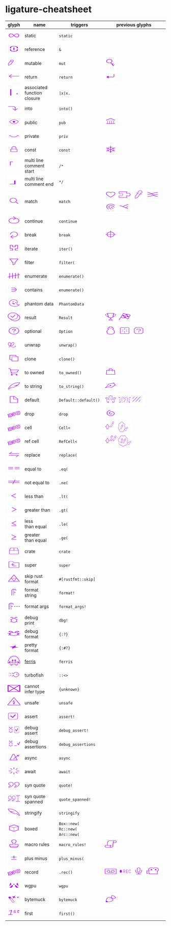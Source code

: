 # ligature-cheatsheet

| glyph | name | triggers | previous glyphs |
|---|---|---|---|
| <img src="svg/infinity_fix.svg" height=35 width=40 /> | static | `static` |  |
| <img src="svg/link.svg" height=35 width=40 /> | reference | `&` |  |
| <img src="svg/pencil_eraser_small.svg" height=35 width=40 /> | mutable | `mut` | <img src="svg/mutable_key.svg" height=35 width=40 /> |
| <img src="svg/return_straight.svg" height=35 width=40 /> | return | `return` | <img src="svg/return_simple.svg" height=35 width=40 /> |
| <img src="svg/bar_dot.svg" height=35 width=40 /> | associated <br>function closure | `\|x\|x.` | |
| <img src="svg/arrow_into_long.svg" height=35 width=40 /> | into | `into()` |  |
| <img src="svg/eye_open_new.svg" height=35 width=40 /> | public | `pub` | <img src="svg/library_small_thin.svg" height=35 width=40 /> |
| <img src="svg/eye_closed_thin3.svg" height=35 width=40 /> | private | `priv` |  |
| <img src="svg/const_lock.svg" height=35 width=40 /> | const | `const` | <img src="svg/snowflake.svg" height=35 width=40 /> |
| <img src="svg/inl_comment_left3.svg" height=35 width=40 /> | multi line <br>comment start | `/*` |  |
| <img src="svg/inl_comment_right3.svg" height=35 width=40 /> | multi line <br>comment end | `*/` |  |
| <img src="svg/magnifyer.svg" height=35 width=40 /> | match | `match` | <img src="svg/heart.svg" height=35 width=40 /> <img src="svg/jiggie.svg" height=35 width=40 /> <img src="svg/pipette_alt.svg" height=35 width=40 /> <img src="svg/rewire.svg" height=35 width=40 /> <img src="svg/fingerprint_full.svg" height=35 width=40 /> <img src="svg/match_branch3.svg" height=35 width=40 /> |
| <img src="svg/continue_oval.svg" height=35 width=40 /> | continue | `continue` |  |
| <img src="svg/exit_loop_arrow.svg" height=35 width=40 /> | break | `break` | <img src="svg/coda_circle.svg" height=35 width=40 /> |
| <img src="svg/hilbert.svg" height=35 width=40 /> | iterate | `iter()` |  |
| <img src="svg/filter.svg" height=35 width=40 /> | filter | `filter(` |  |
| <img src="svg/count_five.svg" height=35 width=40 /> | enumerate | `enumerate()` |  |
| <img src="svg/element_of_left.svg" height=35 width=40 /> | contains | `enumerate()` |  |
| <img src="svg/phantom2.svg" height=35 width=40 /> | phantom data | `PhantomData` |  |
| <img src="svg/circle_result.svg" height=35 width=40 /> | result | `Result` | <img src="svg/result_cup.svg" height=35 width=40 /> <img src="svg/finish_flag.svg" height=35 width=40 /> |
| <img src="svg/circle_option.svg" height=35 width=40 /> | optional | `Option` | <img src="svg/empty_bottle2.svg" height=35 width=40 /> <img src="svg/brick_block.svg" height=35 width=40 /> <img src="svg/question_block.svg" height=35 width=40 /> |
| <img src="svg/unwrap_short2.svg" height=35 width=40 /> | unwrap | `unwrap()` |  |
| <img src="svg/copy_sheets.svg" height=35 width=40 /> | clone | `clone()` |  |
| <img src="svg/shopping_cart3.svg" height=35 width=40 /> | to owned | `to_owned()` | <img src="svg/shopping_bag_simple.svg" height=35 width=40 /> |
| <img src="svg/feather.svg" height=35 width=40 /> | to string | `to_string()` | <img src="svg/pen.svg" height=35 width=40 /> |
| <img src="svg/paper_sheet.svg" height=35 width=40 /> | default | `Default::default()` | <img src="svg/shrug_emoji.svg" height=35 width=40 /> <img src="svg/shrug.svg" height=35 width=40 /> <img src="svg/shaded_small.svg" height=35 width=40 /> |
| <img src="svg/no_glpyh.svg" height=35 width=40 /> | drop | `drop` | <img src="svg/spiral.svg" height=35 width=40 /> |
| <img src="svg/no_glpyh.svg" height=35 width=40 /> | cell | `Cell<` | <img src="svg/powerup_mut2.svg" height=35 width=40 /> <img src="svg/cloud_mut.svg" height=35 width=40 /> |
| <img src="svg/no_glpyh.svg" height=35 width=40 /> | ref cell | `RefCell<` | <img src="svg/powerup_refmut2.svg" height=35 width=40 /> <img src="svg/cloud_refmut.svg" height=35 width=40 /> |
| <img src="svg/arrow_replace_wide.svg" height=35 width=40 /> | replace | `replace(` |  |
| <img src="svg/equal2x.svg" height=35 width=40 /> | equal to | `.eq(` |  |
| <img src="svg/notequal2x.svg" height=35 width=40 /> | not equal to | `.ne(` |  |
| <img src="svg/less2x.svg" height=35 width=40 /> | less than | `.lt(` |  |
| <img src="svg/greater2x.svg" height=35 width=40 /> | greater than | `.gt(` |  |
| <img src="svg/lequal2x.svg" height=35 width=40 /> | less <br>than equal | `.le(` |  |
| <img src="svg/gequal2x.svg" height=35 width=40 /> | greater <br>than equal | `.ge(` |  |
| <img src="svg/crates_io_crate_thin.svg" height=35 width=40 /> | crate | `crate` |  |
| <img src="svg/folder_up.svg" height=35 width=40 /> | super | `super` |  |
| <img src="svg/triforce.svg" height=35 width=40 /> | skip rust <br>format | `#[rustfmt::skip]` |  |
| <img src="svg/format_wide.svg" height=35 width=40 /> | format <br>string | `format!` |  |
| <img src="svg/format_args.svg" height=35 width=40 /> | format args | `format_args!` |  |
| <img src="svg/cute_bug.svg" height=35 width=40 /> | debug <br>print| `dbg!` |  |
| <img src="svg/cute_bug_single_wide.svg" height=35 width=40 /> | debug <br>format| `{:?}` |  |
| <img src="svg/sparkle_single_wide.svg" height=35 width=40 /> | pretty <br>format| `{:#?}` |  |
| <img src="svg/ferris.svg" height=35 width=40 /> | [ferris](https://rustacean.net) | `ferris` | |
| <img src="svg/turbofish.svg" height=35 width=40 /> | turbofish | `::<>` |  |
| <img src="svg/big_x.svg" height=35 width=40 /> | cannot <br>infer type | `{unknown}` |  |
| <img src="svg/unsafe_lightning_triangle.svg" height=35 width=40 /> | unsafe | `unsafe` |  |
| <img src="svg/expect_v3.svg" height=35 width=40 /> | assert | `assert!` |  |
| <img src="svg/debug_assert.svg" height=35 width=40 /> | debug <br>assert | `debug_assert!` |  |
| <img src="svg/debug_assertions_cute_bug.svg" height=35 width=40 /> | debug <br>assertions | `debug_assertions` |  |
| <img src="svg/metronome.svg" height=35 width=40 /> | async | `async` |  |
| <img src="svg/await.svg" height=35 width=40 /> | await | `await` |  |
| <img src="svg/quote.svg" height=35 width=40 /> | syn quote | `quote!` |  |
| <img src="svg/quote_cursor.svg" height=35 width=40 /> | syn quote <br>spanned| `quote_spanned!` |  |
| <img src="svg/feather_flip.svg" height=35 width=40 /> | stringify | `stringify` |  |
| <img src="svg/cube2.svg" height=35 width=40 /> | boxed | `Box::new(` <br>`Rc::new(` <br>`Arc::new(` |  |
| <img src="svg/stamp.svg" height=35 width=40 /> | macro rules | `macro_rules!` | <img src="svg/script.svg" height=35 width=40 /> |
| <img src="svg/plus_minus.svg" height=35 width=40 /> | plus minus | `plus_minus(` | |
| <img src="svg/no_glpyh.svg" height=35 width=40 /> | record | `.rec()` | <img src="svg/casette.svg" height=35 width=40 /> <img src="svg/rec.svg" height=35 width=40 /> <img src="svg/mic.svg" height=35 width=40 /> <img src="svg/camera.svg" height=35 width=40 /> |
| <img src="svg/wgpu.svg" height=35 width=40 /> |  wgpu | `wgpu` | |
| <img src="svg/magic_wand.svg" height=35 width=40 /> |  bytemuck | `bytemuck` | <img src="svg/pastry_bag.svg" height=35 width=40 />  |
| <img src="svg/first.svg" height=35 width=40 /> |  first | `first()` | |
